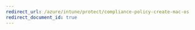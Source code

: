 ```yaml
---
redirect_url: /azure/intune/protect/compliance-policy-create-mac-os
redirect_document_id: true
---
```


